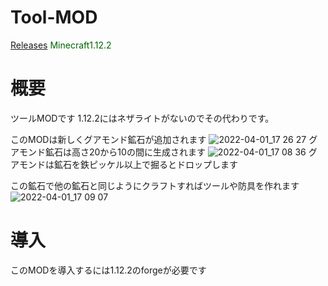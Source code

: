 # Tool-MOD
[Releases](https://github.com/zonkunteam/Tool-MOD/releases) <font color="darkgreen">Minecraft1.12.2</font><br>
# 概要
ツールMODです
1.12.2にはネザライトがないのでその代わりです。



このMODは新しくグアモンド鉱石が追加されます
![2022-04-01_17 26 27](https://user-images.githubusercontent.com/102593158/161225529-8cc46a32-f677-4d12-875c-06b0afc617a5.png)
グアモンド鉱石は高さ20から10の間に生成されます
![2022-04-01_17 08 36](https://user-images.githubusercontent.com/102593158/161225878-23bf8e8c-b2bf-455e-bf39-b91de4c7c274.png)
グアモンドは鉱石を鉄ピッケル以上で掘るとドロップします



この鉱石で他の鉱石と同じようにクラフトすればツールや防具を作れます
![2022-04-01_17 09 07](https://user-images.githubusercontent.com/102593158/161225088-72eea91f-2958-4e89-a8b4-cbcfd099534d.png)
# 導入
このMODを導入するには1.12.2のforgeが必要です
